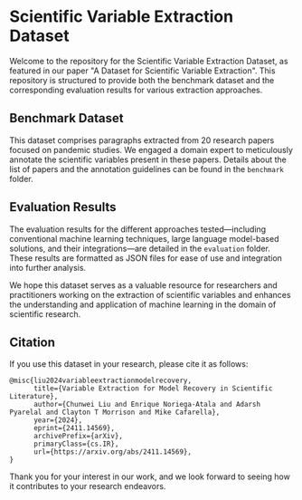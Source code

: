 # Scientific Variable Extraction Dataset

Welcome to the repository for the Scientific Variable Extraction Dataset, as featured in our paper "A Dataset for Scientific Variable Extraction". This repository is structured to provide both the benchmark dataset and the corresponding evaluation results for various extraction approaches.

## Benchmark Dataset

This dataset comprises paragraphs extracted from 20 research papers focused on pandemic studies. We engaged a domain expert to meticulously annotate the scientific variables present in these papers. Details about the list of papers and the annotation guidelines can be found in the `benchmark` folder.

## Evaluation Results

The evaluation results for the different approaches tested—including conventional machine learning techniques, large language model-based solutions, and their integrations—are detailed in the `evaluation` folder. These results are formatted as JSON files for ease of use and integration into further analysis.

We hope this dataset serves as a valuable resource for researchers and practitioners working on the extraction of scientific variables and enhances the understanding and application of machine learning in the domain of scientific research.

## Citation

If you use this dataset in your research, please cite it as follows:

```
@misc{liu2024variableextractionmodelrecovery,
      title={Variable Extraction for Model Recovery in Scientific Literature}, 
      author={Chunwei Liu and Enrique Noriega-Atala and Adarsh Pyarelal and Clayton T Morrison and Mike Cafarella},
      year={2024},
      eprint={2411.14569},
      archivePrefix={arXiv},
      primaryClass={cs.IR},
      url={https://arxiv.org/abs/2411.14569}, 
}
```

Thank you for your interest in our work, and we look forward to seeing how it contributes to your research endeavors.

